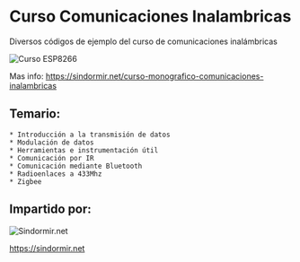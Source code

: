 Curso Comunicaciones Inalambricas
===============================

Diversos códigos de ejemplo del curso de comunicaciones inalámbricas

![Curso ESP8266](https://sindormir.net/sites/sindormir.net/files/cursos/curso-comunicaciones-inalambricas-texto-dch.png.jpg)

Mas info: https://sindormir.net/curso-monografico-comunicaciones-inalambricas

## Temario:


    * Introducción a la transmisión de datos
    * Modulación de datos
    * Herramientas e instrumentación útil
    * Comunicación por IR
    * Comunicación mediante Bluetooth
    * Radioenlaces a 433Mhz
    * Zigbee


## Impartido por: 

![Sindormir.net](https://sindormir.net/sites/sindormir.net/files/logo-sindormir-transparente-ajustado.png)

https://sindormir.net
